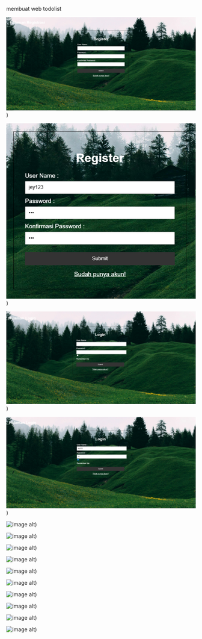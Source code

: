 membuat web todolist

![image alt](https://github.com/SamuelJHS/Pertemuan-4-latihan-php-1/blob/main/Todolist/Registrasi.png))

![image alt](https://github.com/SamuelJHS/Pertemuan-4-latihan-php-1/blob/main/Todolist/terisi%20register.png))

![image alt](https://github.com/SamuelJHS/Pertemuan-4-latihan-php-1/blob/main/Todolist/login.png))

![image alt](https://github.com/SamuelJHS/Pertemuan-4-latihan-php-1/blob/main/Todolist/terisi%20login.png))

![image alt]( ))

![image alt]( ))

![image alt]( ))

![image alt]( ))

![image alt]( ))

![image alt]( ))

![image alt]( ))

![image alt]( ))

![image alt]( ))

![image alt]( ))
